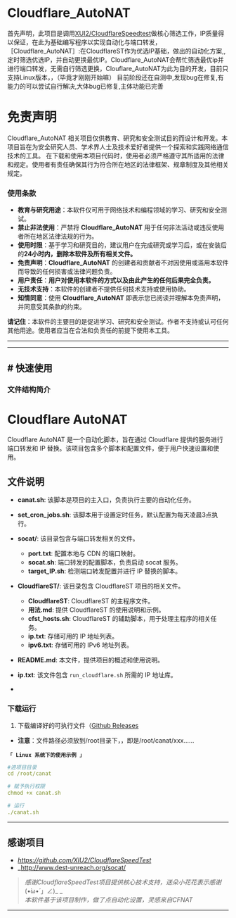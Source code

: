 # Cloudflare_AutoNAT
首先声明，此项目是调用[XUI2/CloudflareSpeedtest](https://github.com/XIU2/CloudflareSpeedTest)做核心筛选工作，IP质量得以保证，在此为基础编写程序以实现自动化与端口转发，
［Cloudflare_AutoNAT］:在CloudflareST作为优选IP基础，做出的自动化方案,,定时筛选优选IP，并自动更换最优IP。Cloudflare_AutoNAT会帮忙筛选最优ip并进行端口转发，无需自行筛选更换，Clouflare_AutoNAT为此为目的开发，目前只支持Linux版本，，（毕竟才刚刚开始嘛）
目前阶段还在自测中,发现bug在修复,有能力的可以尝试自行解决,大体bug已修复,主体功能已完善


# 免责声明
Cloudflare_AutoNAT 相关项目仅供教育、研究和安全测试目的而设计和开发。本项目旨在为安全研究人员、学术界人士及技术爱好者提供一个探索和实践网络通信技术的工具。
在下载和使用本项目代码时，使用者必须严格遵守其所适用的法律和规定。使用者有责任确保其行为符合所在地区的法律框架、规章制度及其他相关规定。


### 使用条款

- **教育与研究用途**：本软件仅可用于网络技术和编程领域的学习、研究和安全测试。
- **禁止非法使用**：严禁将 **Cloudflare_AutoNAT** 用于任何非法活动或违反使用者所在地区法律法规的行为。
- **使用时限**：基于学习和研究目的，建议用户在完成研究或学习后，或在安装后的**24小时内，删除本软件及所有相关文件。**
- **免责声明**：**Cloudflare_AutoNAT** 的创建者和贡献者不对因使用或滥用本软件而导致的任何损害或法律问题负责。
- **用户责任**：**用户对使用本软件的方式以及由此产生的任何后果完全负责。**
- **无技术支持**：本软件的创建者不提供任何技术支持或使用协助。
- **知情同意**：使用 **Cloudflare_AutoNAT** 即表示您已阅读并理解本免责声明，并同意受其条款的约束。

**请记住**：本软件的主要目的是促进学习、研究和安全测试。作者不支持或认可任何其他用途。使用者应当在合法和负责任的前提下使用本工具。

---
****
## \# 快速使用

### 文件结构简介
# Cloudflare AutoNAT

Cloudflare AutoNAT 是一个自动化脚本，旨在通过 Cloudflare 提供的服务进行端口转发和 IP 替换。该项目包含多个脚本和配置文件，便于用户快速设置和使用。


## 文件说明

- **canat.sh**: 该脚本是项目的主入口，负责执行主要的自动化任务。
- **set_cron_jobs.sh**: 该脚本用于设置定时任务，默认配置为每天凌晨3点执行。
- **socat/**: 该目录包含与端口转发相关的文件。
  - **port.txt**: 配置本地与 CDN 的端口映射。
  - **socat.sh**: 端口转发的配置脚本，负责启动 socat 服务。
  - **target_IP.sh**: 检测端口转发配置并进行 IP 替换的脚本。
- **CloudflareST/**: 该目录包含 CloudflareST 项目的相关文件。
  - **CloudflareST**: CloudflareST 的主程序文件。
  - **用法.md**: 提供 CloudflareST 的使用说明和示例。
  - **cfst_hosts.sh**: CloudflareST 的辅助脚本，用于处理主程序的相关任务。
  - **ip.txt**: 存储可用的 IP 地址列表。
  - **ipv6.txt**: 存储可用的 IPv6 地址列表。
- **README.md**: 本文件，提供项目的概述和使用说明。
- **ip.txt**: 该文件包含 `run_cloudflare.sh` 所需的 IP 地址库。

- 
### 下载运行
1. 下载编译好的可执行文件（[Github Releases]([https://github.com/ASuzuhA/Cloudflare_AutoNAT/releases)
- **注意**：文件路径必须放到/root目录下，，即是/root/canat/xxx......

<summary><code><strong>「 Linux 系统下的使用示例 」</strong></code></summary>

``` yaml
#进项目目录
cd /root/canat

# 赋予执行权限
chmod +x canat.sh

# 运行
./canat.sh
```


****

## 感谢项目

- _https://github.com/XIU2/CloudflareSpeedTest_
- _http://www.dest-unreach.org/socat/
  
> _感谢CloudflareSpeedTest项目提供核心技术支持，送朵小花花表示感谢_(•̀ω•́ 」∠)_ _  
> _本软件基于该项目制作，做了点自动化设置，灵感来自CFNAT_
 
****

